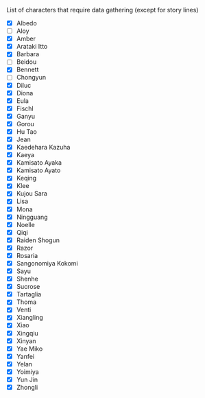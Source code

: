 List of characters that require data gathering (except for story lines)

- [x] Albedo
- [ ] Aloy
- [x] Amber
- [x] Arataki Itto
- [x] Barbara
- [ ] Beidou
- [x] Bennett
- [ ] Chongyun
- [x] Diluc
- [x] Diona
- [x] Eula
- [x] Fischl
- [x] Ganyu
- [x] Gorou
- [x] Hu Tao
- [x] Jean
- [x] Kaedehara Kazuha
- [x] Kaeya
- [x] Kamisato Ayaka
- [x] Kamisato Ayato
- [x] Keqing
- [x] Klee
- [x] Kujou Sara
- [x] Lisa
- [x] Mona
- [x] Ningguang
- [x] Noelle
- [x] Qiqi
- [x] Raiden Shogun
- [x] Razor
- [x] Rosaria
- [x] Sangonomiya Kokomi
- [x] Sayu
- [x] Shenhe
- [x] Sucrose
- [x] Tartaglia
- [x] Thoma
- [x] Venti
- [x] Xiangling
- [x] Xiao
- [x] Xingqiu
- [x] Xinyan
- [x] Yae Miko
- [x] Yanfei
- [x] Yelan
- [x] Yoimiya
- [x] Yun Jin
- [x] Zhongli